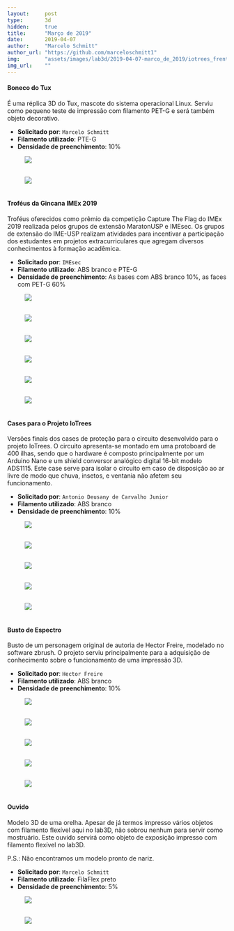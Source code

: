 ```yaml
---
layout:     post
type:       3d
hidden:     true
title:      "Março de 2019"
date:       2019-04-07
author:     "Marcelo Schmitt"
author_url: "https://github.com/marceloschmitt1"
img:        "assets/images/lab3d/2019-04-07-marco_de_2019/iotrees_frente.jpg"
img_url:    ""
---
```


#### Boneco do Tux

É uma réplica 3D do Tux, mascote do sistema operacional Linux. Serviu como
pequeno teste de impressão com filamento PET-G e será também objeto decorativo.

- **Solicitado por**: `Marcelo Schmitt`
- **Filamento utilizado**: PTE-G
- **Densidade de preenchimento**: 10%

<div class="img-container">
  <figure>
    <img src="{{ site.baseurl }}/assets/images/lab3d/2019-04-07-marco_de_2019/tux_frente.jpg">
    <figcaption>&nbsp;</figcaption>
  </figure>
  <figure>
    <img src="{{ site.baseurl }}/assets/images/lab3d/2019-04-07-marco_de_2019/tux_cima.jpg">
    <figcaption>&nbsp;</figcaption>
  </figure>
</div>

#### Troféus da Gincana IMEx 2019

Troféus oferecidos como prêmio da competição Capture The Flag do IMEx 2019
realizada pelos grupos de extensão MaratonUSP e IMEsec. Os grupos de extensão
do IME-USP realizam atividades para incentivar a participação dos estudantes
em projetos extracurriculares que agregam diversos conhecimentos à formação
acadêmica.

- **Solicitado por**: `IMEsec`
- **Filamento utilizado**: ABS branco e PTE-G
- **Densidade de preenchimento**: As bases com ABS branco 10%, as faces com PET-G 60%

<div class="img-container">
  <figure>
    <img src="{{ site.baseurl }}/assets/images/lab3d/2019-04-07-marco_de_2019/trofeu_IMEX_frente.jpg">
    <figcaption>&nbsp;</figcaption>
  </figure>
  <figure>
    <img src="{{ site.baseurl }}/assets/images/lab3d/2019-04-07-marco_de_2019/trofeu_IMEX_lado.jpg">
    <figcaption>&nbsp;</figcaption>
  </figure>
  <figure>
    <img src="{{ site.baseurl }}/assets/images/lab3d/2019-04-07-marco_de_2019/trofeu_IMEX_tras.jpg">
    <figcaption>&nbsp;</figcaption>
  </figure>
  <figure>
    <img src="{{ site.baseurl }}/assets/images/lab3d/2019-04-07-marco_de_2019/trofeu_IMEX_detalhe_frente.jpg">
    <figcaption>&nbsp;</figcaption>
  </figure>
</div>

<div class="img-container">
  <figure>
    <img src="{{ site.baseurl }}/assets/images/lab3d/2019-04-07-marco_de_2019/trofeus_IMEx.jpg">
    <figcaption>&nbsp;</figcaption>
  </figure>
  <figure>
    <img src="{{ site.baseurl }}/assets/images/lab3d/2019-04-07-marco_de_2019/vencedores_gincana_imex.jpg">
    <figcaption>&nbsp;</figcaption>
  </figure>
</div>

#### Cases para o Projeto IoTrees

Versões finais dos cases de proteção para o circuito desenvolvido para o
projeto IoTrees. O circuito apresenta-se montado em uma protoboard de 400
ilhas, sendo que o hardware é composto principalmente por um Arduino Nano e um
shield conversor analógico digital  16-bit modelo ADS1115. Este case serve para
isolar o circuito em caso de disposição ao ar livre de modo que chuva, insetos,
e ventania não afetem seu funcionamento.

- **Solicitado por**: `Antonio Deusany de Carvalho Junior`
- **Filamento utilizado**: ABS branco
- **Densidade de preenchimento**: 10%

<div class="img-container">
  <figure>
    <img src="{{ site.baseurl }}/assets/images/lab3d/2019-04-07-marco_de_2019/iotrees_pecas.jpg">
    <figcaption>&nbsp;</figcaption>
  </figure>
  <figure>
    <img src="{{ site.baseurl }}/assets/images/lab3d/2019-04-07-marco_de_2019/iotrees_junto.jpg">
    <figcaption>&nbsp;</figcaption>
  </figure>
</div>

<div class="img-container">
  <figure>
    <img src="{{ site.baseurl }}/assets/images/lab3d/2019-04-07-marco_de_2019/iotrees_frente.jpg">
    <figcaption>&nbsp;</figcaption>
  </figure>
  <figure>
    <img src="{{ site.baseurl }}/assets/images/lab3d/2019-04-07-marco_de_2019/iotrees_cima.jpg">
    <figcaption>&nbsp;</figcaption>
  </figure>
  <figure>
    <img src="{{ site.baseurl }}/assets/images/lab3d/2019-04-07-marco_de_2019/iotrees_lado.jpg">
    <figcaption>&nbsp;</figcaption>
  </figure>
</div>

#### Busto de Espectro

Busto de um personagem original de autoria de Hector Freire, modelado no
software zbrush. O projeto serviu principalmente para a adquisição de
conhecimento sobre o funcionamento de uma impressão 3D.

- **Solicitado por**: `Hector Freire`
- **Filamento utilizado**: ABS branco
- **Densidade de preenchimento**: 10%

<div class="img-container">
  <figure>
    <img src="{{ site.baseurl }}/assets/images/lab3d/2019-04-07-marco_de_2019/espectro01.jpg">
    <figcaption>&nbsp;</figcaption>
  </figure>
  <figure>
    <img src="{{ site.baseurl }}/assets/images/lab3d/2019-04-07-marco_de_2019/espectro02.jpg">
    <figcaption>&nbsp;</figcaption>
  </figure>
  <figure>
    <img src="{{ site.baseurl }}/assets/images/lab3d/2019-04-07-marco_de_2019/espectro03.jpg">
    <figcaption>&nbsp;</figcaption>
  </figure>
  <figure>
    <img src="{{ site.baseurl }}/assets/images/lab3d/2019-04-07-marco_de_2019/espectro04.jpg">
    <figcaption>&nbsp;</figcaption>
  </figure>
  <figure>
    <img src="{{ site.baseurl }}/assets/images/lab3d/2019-04-07-marco_de_2019/espectro05.jpg">
    <figcaption>&nbsp;</figcaption>
  </figure>
</div>

#### Ouvido

Modelo 3D de uma orelha. Apesar de já termos impresso vários objetos com
filamento flexível aqui no lab3D, não sobrou nenhum para servir como
mostruário. Este ouvido servirá como objeto de exposição impresso com filamento
flexível no lab3D.

P.S.: Não encontramos um modelo pronto de nariz.

- **Solicitado por**: `Marcelo Schmitt`
- **Filamento utilizado**: FilaFlex preto
- **Densidade de preenchimento**: 5%

<div class="img-container">
  <figure>
    <img src="{{ site.baseurl }}/assets/images/lab3d/2019-04-07-marco_de_2019/ouvido_cima.jpg">
    <figcaption>&nbsp;</figcaption>
  </figure>
  <figure>
    <img src="{{ site.baseurl }}/assets/images/lab3d/2019-04-07-marco_de_2019/ouvido_lado.jpg">
    <figcaption>&nbsp;</figcaption>
  </figure>
</div>
